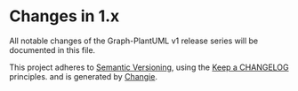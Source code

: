 <!-- markdownlint-disable MD013 MD024 -->
# Changes in 1.x

All notable changes of the Graph-PlantUML v1 release series will be documented in this file.

This project adheres to [Semantic Versioning](http://semver.org/),
using the [Keep a CHANGELOG](http://keepachangelog.com) principles.
and is generated by [Changie](https://github.com/miniscruff/changie).
